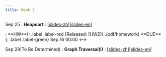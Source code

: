 ```yaml
---
title: Week 3
---
```


Sep 25
: **Heapsort**
  :  \[[slides-zh](../pdf/slides/0-overview.pdf)\]\[[slides-en](../pdf/slides/0-overview-en.pdf)\]
<!-->:  **HW**{: .label .label-red }Released: [HW2](../pdf/homework)  **DUE**{: .label .label-green} Sep 16  00:00
<-->

Sep 29(To Be Determined)
: **Graph Traversal(I)**
  :  \[[slides-zh](../pdf/slides/0-overview.pdf)\]\[[slides-en](../pdf/slides/0-overview-en.pdf)\]


  

